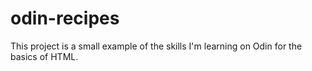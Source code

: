 # odin-recipes

This project is a small example of the skills I'm learning on Odin for the basics of HTML.
